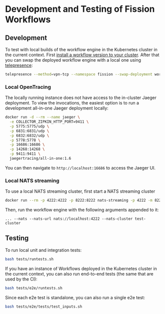 # Development and Testing of Fission Workflows 

## Development

To test with local builds of the workflow engine in the Kubernetes cluster in the current context. First [install a 
workflow version to your cluster](../INSTALL.md). After that you can swap the deployed workflow engine with a local one 
using [telepresence](https://telepresence.io):

```bash
telepresence --method=vpn-tcp --namespace fission --swap-deployment workflows:workflows --expose 5555 --expose 8080
```

### Local OpenTracing

The locally running instance does not have access to the in-cluster Jaeger deployment. To view the invocations, the 
easiest option is to run a development all-in-one Jaeger deployment locally:  

```bash
docker run -d --rm --name jaeger \
  -e COLLECTOR_ZIPKIN_HTTP_PORT=9411 \
  -p 5775:5775/udp \
  -p 6831:6831/udp \
  -p 6832:6832/udp \
  -p 5778:5778 \
  -p 16686:16686 \
  -p 14268:14268 \
  -p 9411:9411 \
  jaegertracing/all-in-one:1.6
``` 

You can then navigate to `http://localhost:16686` to access the Jaeger UI.

### Local NATS streaming

To use a local NATS streaming cluster, first start a NATS streaming cluster
```bash
docker run --rm -p 4222:4222 -p 8222:8222 nats-streaming -p 4222 -m 8222
```

Then, run the workflow engine with the following arguments appended to it:
```
... --nats --nats-url nats://localhost:4222 --nats-cluster test-cluster
``` 

## Testing

To run local unit and integration tests:

```bash
bash tests/runtests.sh
```

If you have an instance of Workflows deployed in the Kubernetes cluster in the current context, you can also run 
end-to-end tests (the same that are used by the CI):

```bash
bash tests/e2e/runtests.sh
```

Since each e2e test is standalone, you can also run a single e2e test:

```bash
bash tests/e2e/tests/test_inputs.sh
```